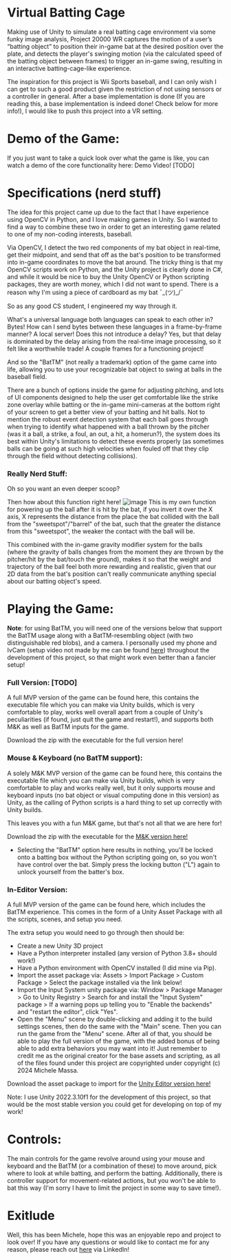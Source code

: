 # Virtual Batting Cage

Making use of Unity to simulate a real batting cage environment via some funky image analysis, Project 20000 WR captures the motion of a user’s “batting object” to position their in-game bat at the desired position over the plate, and detects the player's swinging motion (via the calculated speed of the batting object between frames) to trigger an in-game swing, resulting in an interactive batting-cage-like experience.

The inspiration for this project is Wii Sports baseball, and I can only wish I can get to such a good product given the restriction of not using sensors or a controller in general. After a base implementation is done (If you are reading this, a base implementation is indeed done! Check below for more info!), I would like to push this project into a VR setting.

# Demo of the Game:

If you just want to take a quick look over what the game is like, you can watch a demo of the core functionality here:
Demo Video! [TODO]

# Specifications (nerd stuff)

The idea for this project came up due to the fact that I have experience using OpenCV in Python, and I love making games in Unity.
So I wanted to find a way to combine these two in order to get an interesting game related to one of my non-coding interests, baseball.

Via OpenCV, I detect the two red components of my bat object in real-time, get their midpoint, and send that off as the bat's position to be transformed into in-game coordinates to move the bat around.
The tricky thing is that my OpenCV scripts work on Python, and the Unity project is clearly done in C#, and while it would be nice to buy the Unity OpenCV or Python scripting packages, they are worth money, which I did not want to spend. There is a reason why I'm using a piece of cardboard as my bat ¯\_(ツ)_/¯

So as any good CS student, I engineered my way through it.

What's a universal language both languages can speak to each other in? Bytes!
How can I send bytes between these languages in a frame-by-frame manner? A local server!
Does this not introduce a delay? Yes, but that delay is dominated by the delay arising from the real-time image processing, so it felt like a worthwhile trade! A couple frames for a functioning project!

And so the "BatTM" (not really a trademark) option of the game came into life, allowing you to use your recognizable bat object to swing at balls in the baseball field.

There are a bunch of options inside the game for adjusting pitching, and lots of UI components designed to help the user get comfortable like the strike zone overlay while batting or the in-game mini-cameras at the bottom right of your screen to get a better view of your batting and hit balls. Not to mention the robust event detection system that each ball goes through when trying to identify what happened with a ball thrown by the pitcher (was it a ball, a strike, a foul, an out, a hit, a homerun?), the system does its best within Unity's limitations to detect these events properly (as sometimes balls can be going at such high velocities when fouled off that they clip through the field without detecting collisions).

### Really Nerd Stuff:

Oh so you want an even deeper scoop? 

Then how about this function right here! 
![image](https://github.com/user-attachments/assets/af20da49-4487-40a6-9839-f89e3f56d6f3)
This is my own function for powering up the ball after it is hit by the bat, if you invert it over the X axis, X represents the distance from the place the bat collided with the ball from the "sweetspot"/"barrel" of the bat, such that the greater the distance from this "sweetspot", the weaker the contact with the ball will be.

This combined with the in-game gravity modifier system for the balls (where the gravity of balls changes from the moment they are thrown by the pitcher/hit by the bat/touch the ground), makes it so that the weight and trajectory of the ball feel both more rewarding and realistic, given that our 2D data from the bat's position can't really communicate anything special about our batting object's speed.

# Playing the Game:

**Note**: for using BatTM, you will need one of the versions below that support the BatTM usage along with a BatTM-resembling object (with two distinguishable red blobs), and a camera. I personally used my phone and IvCam (setup video not made by me can be found [here](https://youtu.be/3-_pIos5n8s?si=Rn0dvIi_Lp_yCKb7)) throughout the development of this project, so that might work even better than a fancier setup!

### Full Version: [TODO]
A full MVP version of the game can be found here, this contains the executable file which you can make via Unity builds, which is very comfortable to play, works well overall apart from a couple of Unity's peculiarities (if found, just quit the game and restart!), and supports both M&K as well as BatTM inputs for the game.

Download the zip with the executable for the full version here!

### Mouse & Keyboard (no BatTM support):
A solely M&K MVP version of the game can be found here, this contains the executable file which you can make via Unity builds, which is very comfortable to play and works really well, but it only supports mouse and keyboard inputs (no bat object or visual computing done in this version) as Unity, as the calling of Python scripts is a hard thing to set up correctly with Unity builds.

This leaves you with a fun M&K game, but that's not all that we are here for!

Download the zip with the executable for the [M&K version here!](https://drive.google.com/file/d/18tkzC7uIQbzmg5BNAsbxrCLv1-sWnnmf/view?usp=sharing)
- Selecting the "BatTM" option here results in nothing, you'll be locked onto a batting box without the Python scripting going on, so you won't have control over the bat. Simply press the locking button ("L") again to unlock yourself from the batter's box.

### In-Editor Version:
A full MVP version of the game can be found here, which includes the BatTM experience.
This comes in the form of a Unity Asset Package with all the scripts, scenes, and setup you need. 

The extra setup you would need to go through then should be:
- Create a new Unity 3D project
- Have a Python interpreter installed (any version of Python 3.8+ should work!)
- Have a Python environment with OpenCV installed (I did mine via Pip).
- Import the asset package via: Assets > Import Package > Custom Package > Select the package installed via the link below!
- Import the Input System unity package via: Window > Package Manager > Go to Unity Registry > Search for and install the "Input System" package > If a warning pops up telling you to "Enable the backends" and "restart the editor", click "Yes".
- Open the "Menu" scene by double-clicking and adding it to the build settings scenes, then do the same with the "Main" scene. Then you can run the game from the "Menu" scene.
After all of that, you should be able to play the full version of the game, with the added bonus of being able to add extra behaviors you may want into it!
Just remember to credit me as the original creator for the base assets and scripting, as all of the files found under this project are copyrighted under copyright (c) 2024 Michele Massa.

Download the asset package to import for the [Unity Editor version here!](https://drive.google.com/file/d/1i1_l2raRQTTNSkAD3JfpcWnaTGZbrDbR/view?usp=sharing)

Note: I use Unity 2022.3.10f1 for the development of this project, so that would be the most stable version you could get for developing on top of my work!

# Controls:

The main controls for the game revolve around using your mouse and keyboard and the BatTM (or a combination of these) to move around, pick where to look at while batting, and perform the batting. Additionally, there is controller support for movement-related actions, but you won't be able to bat this way (I'm sorry I have to limit the project in some way to save time!).


# Exitlude

Well, this has been Michele, hope this was an enjoyable repo and project to look over!
If you have any questions or would like to contact me for any reason, please reach out [here](https://www.linkedin.com/in/michele-massa--woohoo-this-is-my-profile/) via LinkedIn!
